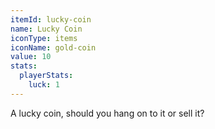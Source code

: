 ```yaml
---
itemId: lucky-coin
name: Lucky Coin
iconType: items
iconName: gold-coin
value: 10
stats:
  playerStats:
    luck: 1
---
```


A lucky coin, should you hang on to it or sell it?
